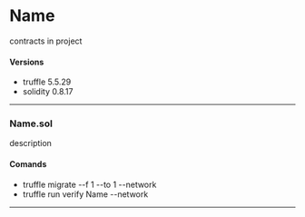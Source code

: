 # Name
contracts in project
#### Versions
- truffle 5.5.29
- solidity 0.8.17
___
### Name.sol
description
#### Comands
- truffle migrate --f 1 --to 1 --network <network>
- truffle run verify Name --network <network>
___